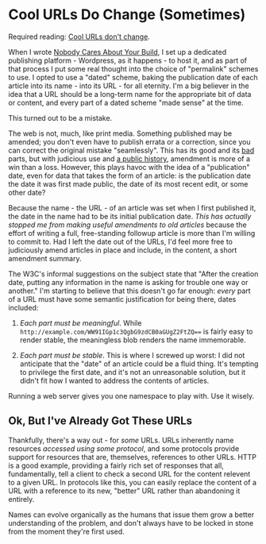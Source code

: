 # Cool URLs Do Change (Sometimes)

Required reading: [Cool URLs don't
change](http://www.w3.org/Provider/Style/URI.html).

When I wrote [Nobody Cares About Your
Build](http://codex.grimoire.ca/2008/09/24/nobody-cares-about-your-build/), I
set up a dedicated publishing platform - Wordpress, as it happens - to host
it, and as part of that process I put some real thought into the choice of
"permalink" schemes to use. I opted to use a "dated" scheme, baking the
publication date of each article into its name - into its URL - for all
eternity. I'm a big believer in the idea that a URL should be a long-term name
for the appropriate bit of data or content, and every part of a dated scheme
"made sense" at the time.

This turned out to be a mistake.

The web is not, much, like print media. Something published may be amended;
you don't even have to publish errata or a correction, since you can correct
the original mistake "seamlessly". This has its good and its
[bad](http://en.wikipedia.org/wiki/Memory_hole) parts, but with judicious use
and [a public history](https://github.com/ojacobson/grimoiredotca), amendment
is more of a win than a loss. However, this plays havoc with the idea of a
"publication" date, even for data that takes the form of an article: is the
publication date the date it was first made public, the date of its most
recent edit, or some other date?

Because the name - the URL - of an article was set when I first published it,
the date in the name had to be its initial publication date. _This has
actually stopped me from making useful amendments to old articles_ because the
effort of writing a full, free-standing followup article is more than I'm
willing to commit to. Had I left the date out of the URLs, I'd feel more free
to judiciously amend articles in place and include, in the content, a short
amendment summary.

The W3C's informal suggestions on the subject state that "After the creation
date, putting any information in the name is asking for trouble one way or
another." I'm starting to believe that this doesn't go far enough: _every_
part of a URL must have some semantic justification for being there, dates
included:

1. *Each part must be meaningful*. While
    `http://example.com/WW91IGp1c3QgbG9zdCB0aGUgZ2FtZQ==` is fairly easy to
    render stable, the meaningless blob renders the name immemorable.

2. *Each part must be stable*. This is where I screwed up worst: I did not
    anticipate that the "date" of an article could be a fluid thing. It's
    tempting to privilege the first date, and it's not an unreasonable
    solution, but it didn't fit how I wanted to address the contents of
    articles.

Running a web server gives you one namespace to play with. Use it wisely.

## Ok, But I've Already Got These URLs

Thankfully, there's a way out - for _some_ URLs. URLs inherently name
resources _accessed using some protocol_, and some protocols provide support
for resources that are, themselves, references to other URLs. HTTP is a good
example, providing a fairly rich set of responses that all, fundamentally,
tell a client to check a second URL for the content relevent to a given URL.
In protocols like this, you can easily replace the content of a URL with a
reference to its new, "better" URL rather than abandoning it entirely.

Names can evolve organically as the humans that issue them grow a better
understanding of the problem, and don't always have to be locked in stone from
the moment they're first used.
